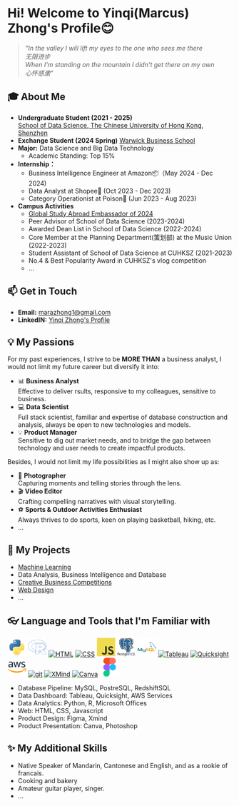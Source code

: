 # Hi! Welcome to Yinqi(Marcus) Zhong's Profile😊

> *"In the valley I will lift my eyes to the one who sees me there*  
> *无限进步*  
> *When I'm standing on the mountain I didn't get there on my own*  
> *心怀感激"*

## 🎓 About Me
- **Undergraduate Student (2021 - 2025)**  
  [School of Data Science, The Chinese University of Hong Kong, Shenzhen](https://sds.cuhk.edu.cn/)
- **Exchange Student (2024 Spring)**
  [Warwick Business School](https://www.wbs.ac.uk/)
- **Major:** Data Science and Big Data Technology  
   -  Academic Standing: Top 15%
- **Internship：**
   - Business Intelligence Engineer at Amazon📦（May 2024 - Dec 2024)
   - Data Analyst at Shopee🦐 (Oct 2023 - Dec 2023)
   - Category Operationist at Poison👔 (Jun 2023 - Aug 2023)
- **Campus Activities**
   - [Global Study Abroad Embassador of 2024](https://oal.cuhk.edu.cn/article/1655)
   - Peer Advisor of School of Data Science (2023-2024)
   - Awarded Dean List in School of Data Science (2022-2024)
   - Core Member at the Planning Department(策划部) at the Music Union (2022-2023)
   - Student Assistant of School of Data Science at CUHKSZ (2021-2023)
   - No.4 & Best Popularity Award in CUHKSZ's vlog competition
   - ...

## 📫 Get in Touch
- **Email:** marazhong1@gmail.com
- **LinkedIN:** [Yinqi Zhong's Profile](https://www.linkedin.com/in/yinqi-marcus-zhong-7824042a5/)

## 💡 My Passions
For my past experiences, I strive to be **MORE THAN** a business analyst, I would not limit my future career but diversify it into:

- 📊 **Business Analyst**  
  Effective to deliver rsults, responsive to my colleagues, sensitive to business.
- 💻 **Data Scientist**  
  Full stack scientist, familiar and expertise of database construction and analysis, always be open to new technologies and models.
- 💡 **Product Manager**  
  Sensitive to dig out market needs, and to bridge the gap between technology and user needs to create impactful products.



Besides, I would not limit my life possibilities as I might also show up as:
- 📸 **Photographer**  
  Capturing moments and telling stories through the lens.
- 🎬 **Video Editor**  
  Crafting compelling narratives with visual storytelling.
- ⚽ **Sports & Outdoor Activities Enthusiast**  
  Always thrives to do sports, keen on playing basketball, hiking, etc.
- ...
  
## 🚀 My Projects
- [Machine Learning](https://github.com/Zyinqi/Machine-Learning-Project)
- Data Analysis, Business Intelligence and Database
- [Creative Business Competitions](https://github.com/Zyinqi/Business-Competition-and-Case-Study)
- [Web Design](https://github.com/Zyinqi/WebProject.github.io)
- ...


## 👓 Language and Tools that I'm Familiar with
<a target="_blank" href="https://raw.githubusercontent.com/devicons/devicon/master/icons/python/python-original.svg" style="display: inline-block;">
  <img src="https://raw.githubusercontent.com/devicons/devicon/master/icons/python/python-original.svg" alt="python" width="42" height="42" />
</a>
<a target="_blank" href="https://github.com/devicons/devicon/blob/master/icons/r/r-line.svg" style="display: inline-block;">
  <img src="https://github.com/devicons/devicon/blob/master/icons/r/r-line.svg" alt="R" width="42" height="42" />
</a>

<a target="_blank" href="https://www.vectorlogo.zone/logos/w3_html5/w3_html5-ar21.svg" style="display: inline-block;">
  <img src="https://www.vectorlogo.zone/logos/w3_html5/w3_html5-ar21.svg" alt="HTML" width="42" height="42" />
</a>

<a target="_blank" href="https://www.vectorlogo.zone/logos/netlifyapp_watercss/netlifyapp_watercss-ar21.svg" style="display: inline-block;">
  <img src="https://www.vectorlogo.zone/logos/netlifyapp_watercss/netlifyapp_watercss-ar21.svg" alt="CSS" width="42" height="42" />
</a>
<a target="_blank" href="https://raw.githubusercontent.com/devicons/devicon/master/icons/javascript/javascript-original.svg" style="display: inline-block;">
  <img src="https://raw.githubusercontent.com/devicons/devicon/master/icons/javascript/javascript-original.svg" alt="javascript" width="42" height="42" />
</a>
<a target="_blank" href="https://raw.githubusercontent.com/devicons/devicon/master/icons/postgresql/postgresql-original-wordmark.svg" style="display: inline-block;">
  <img src="https://raw.githubusercontent.com/devicons/devicon/master/icons/postgresql/postgresql-original-wordmark.svg" alt="postgresql" width="42" height="42" />
</a>
<a target="_blank" href="https://raw.githubusercontent.com/devicons/devicon/master/icons/mysql/mysql-original-wordmark.svg" style="display: inline-block;">
  <img src="https://raw.githubusercontent.com/devicons/devicon/master/icons/mysql/mysql-original-wordmark.svg" alt="mysql" width="42" height="42" />
</a>
<a target="_blank" href="https://cdn.worldvectorlogo.com/logos/tableau-software.svg" style="display: inline-block;">
  <img src="https://cdn.worldvectorlogo.com/logos/tableau-software.svg" alt="Tableau" width="42" height="42" />
</a>
<a target="_blank" href="https://icon.icepanel.io/AWS/svg/Analytics/QuickSight.svg" style="display: inline-block;">
  <img src="https://icon.icepanel.io/AWS/svg/Analytics/QuickSight.svg" alt="Quicksight" width="42" height="42" />
</a>
<a target="_blank" href="https://raw.githubusercontent.com/devicons/devicon/master/icons/amazonwebservices/amazonwebservices-original-wordmark.svg" style="display: inline-block;">
  <img src="https://raw.githubusercontent.com/devicons/devicon/master/icons/amazonwebservices/amazonwebservices-original-wordmark.svg" alt="aws" width="42" height="42" />
</a>
<a target="_blank" href="https://www.vectorlogo.zone/logos/git-scm/git-scm-icon.svg" style="display: inline-block;">
  <img src="https://www.vectorlogo.zone/logos/git-scm/git-scm-icon.svg" alt="git" width="42" height="42" />
</a>
<a target="_blank" href="https://www.vectorlogo.zone/logos/xmindapp/xmindapp-icon.svg" style="display: inline-block;">
  <img src="https://www.vectorlogo.zone/logos/xmindapp/xmindapp-icon.svg" alt="XMind" width="42" height="42" />
</a>
<a target="_blank" href="https://www.vectorlogo.zone/logos/canva/canva-icon.svg" style="display: inline-block;">
  <img src="https://www.vectorlogo.zone/logos/canva/canva-icon.svg" alt="Canva" width="42" height="42" />
</a>
<a target="_blank" href="https://github.com/devicons/devicon/blob/master/icons/figma/figma-original.svg" style="display: inline-block;">
  <img src="https://github.com/devicons/devicon/blob/master/icons/figma/figma-original.svg" alt="Figma" width="42" height="42" />
</a>

- Database Pipeline: MySQL, PostreSQL, RedshiftSQL
- Data Dashboard: Tableau, Quicksight, AWS Services
- Data Analytics: Python, R, Microsoft Offices
- Web: HTML, CSS, Javascript
- Product Design: Figma, Xmind
- Product Presentation: Canva, Photoshop


## ✨ My Additional Skills
- Native Speaker of Mandarin, Cantonese and English, and as a rookie of francais.
- Cooking and bakery
- Amateur guitar player, singer.
- ...
